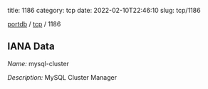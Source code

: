 title: 1186
category: tcp
date: 2022-02-10T22:46:10
slug: tcp/1186

[portdb](/) / [tcp](/category/tcp.html) / 1186


## IANA Data

_Name:_ mysql-cluster

_Description:_ MySQL Cluster Manager

